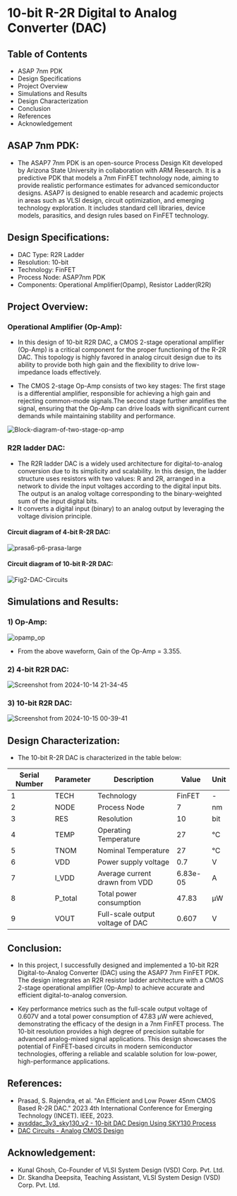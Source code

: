 # 10-bit R-2R Digital to Analog Converter (DAC)

## Table of Contents
- ASAP 7nm PDK
- Design Specifications
- Project Overview
- Simulations and Results
- Design Characterization
- Conclusion
- References
- Acknowledgement 

## ASAP 7nm PDK:
- The ASAP7 7nm PDK is an open-source Process Design Kit developed by Arizona State University in collaboration with ARM Research. It is a predictive PDK that models a 7nm FinFET technology node, aiming to provide realistic performance estimates for advanced semiconductor designs. ASAP7 is designed to enable research and academic projects in areas such as VLSI design, circuit optimization, and emerging technology exploration. It includes standard cell libraries, device models, parasitics, and design rules based on FinFET technology.




## Design Specifications:

- DAC Type: R2R Ladder
- Resolution: 10-bit
- Technology: FinFET
- Process Node: ASAP7nm PDK
- Components: Operational Amplifier(Opamp), Resistor Ladder(R2R)


## Project Overview:

### Operational Amplifier (Op-Amp):

- In this design of 10-bit R2R DAC, a CMOS 2-stage operational amplifier (Op-Amp) is a critical component for the proper functioning of the R-2R DAC. This topology is highly favored in analog circuit design due to its ability to provide both high gain and the flexibility to drive low-impedance loads effectively.

- The CMOS 2-stage Op-Amp consists of two key stages: The first stage is a differential amplifier, responsible for achieving a high gain and rejecting common-mode signals.The second stage further amplifies the signal, ensuring that the Op-Amp can drive loads with significant current demands while maintaining stability and performance.

![Block-diagram-of-two-stage-op-amp](https://github.com/user-attachments/assets/c9aa4ae0-6a64-4b9d-ba9e-0aac6a8e3dfe)


### R2R ladder DAC:

- The R2R ladder DAC is a widely used architecture for digital-to-analog conversion due to its simplicity and scalability. In this design, the ladder structure uses resistors with two values: R and 2R, arranged in a network to divide the input voltages according to the digital input bits. The output is an analog voltage corresponding to the binary-weighted sum of the input digital bits.
- It converts a digital input (binary) to an analog output by leveraging the voltage division principle.

#### Circuit diagram of 4-bit R-2R DAC:

![prasa6-p6-prasa-large](https://github.com/user-attachments/assets/12b9db05-1492-4adb-8547-f73862aeefbe)

#### Circuit diagram of 10-bit R-2R DAC:
 
![Fig2-DAC-Circuits](https://github.com/user-attachments/assets/741c69af-22da-4b54-8807-35c5f4e62fab)








## Simulations and Results:

### 1) Op-Amp:

![opamp_op](https://github.com/user-attachments/assets/bcb113a6-a379-4529-bcd3-5bdd5ec140ef)

- From the above waveform, Gain of the Op-Amp = 3.355.

### 2) 4-bit R2R DAC:

![Screenshot from 2024-10-14 21-34-45](https://github.com/user-attachments/assets/4c5274e7-f1da-407c-a509-aeacfbdf0d07)



### 3) 10-bit R2R DAC:

![Screenshot from 2024-10-15 00-39-41](https://github.com/user-attachments/assets/8426bb28-919b-467e-bc2f-6941197fb819)






## Design Characterization:

- The 10-bit R-2R DAC is characterized in the table below:


| Serial Number | Parameter   | Description                        | Value    | Unit  |
|---------------|-------------|------------------------------------|----------|-------|
| 1             | TECH          | Technology  | FinFET        | -    |
| 2             | NODE          | Process Node  | 7        | nm    |
| 3             | RES    | Resolution| 10        | bit   |
| 4             | TEMP       | Operating Temperature  | 27      | °C    |
| 5             | TNOM     | Nominal Temperature    | 27      | °C    |
| 6             | VDD         | Power supply voltage               | 0.7      | V     |
| 7             | I_VDD       | Average current drawn from VDD     | 6.83e-05 | A     |
| 8             | P_total     | Total power consumption            | 47.83   | μW    |
| 9             | VOUT      | Full-scale output voltage of DAC    | 0.607       | V   |




## Conclusion:
- In this project, I successfully designed and implemented a 10-bit R2R Digital-to-Analog Converter (DAC) using the ASAP7 7nm FinFET PDK. The design integrates an R2R resistor ladder architecture with a CMOS 2-stage operational amplifier (Op-Amp) to achieve accurate and efficient digital-to-analog conversion.
 
- Key performance metrics such as the full-scale output voltage of 0.607V and a total power consumption of 47.83 μW were achieved, demonstrating the efficacy of the design in a 7nm FinFET process. The 10-bit resolution provides a high degree of precision suitable for advanced analog-mixed signal applications. This design showcases the potential of FinFET-based circuits in modern semiconductor technologies, offering a reliable and scalable solution for low-power, high-performance applications.

## References:
- Prasad, S. Rajendra, et al. "An Efficient and Low Power 45nm CMOS Based R-2R DAC." 2023 4th International Conference for Emerging Technology (INCET). IEEE, 2023.
- [avsddac_3v3_sky130_v2 - 10-bit DAC Design Using SKY130 Process](https://github.com/vsdip/avsddac_3v3_sky130_v2#10-bit-dac)
- [DAC Circuits - Analog CMOS Design](https://www.electronics-tutorial.net/Analog-CMOS-Design/Signal-Conditioning/DAC-Circuits/)

## Acknowledgement: 
- Kunal Ghosh, Co-Founder of VLSI System Design (VSD) Corp. Pvt. Ltd.
- Dr. Skandha Deepsita, Teaching Assistant, VLSI System Design (VSD) Corp. Pvt. Ltd.

